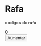 # Rafa
codigos de rafa

<!DOCTYPE html>
<html>
  <body>
    <div id="contador">0</div>
    <button onclick="document.getElementById('contador').innerText++">Aumentar</button>
  </body>
</html>
